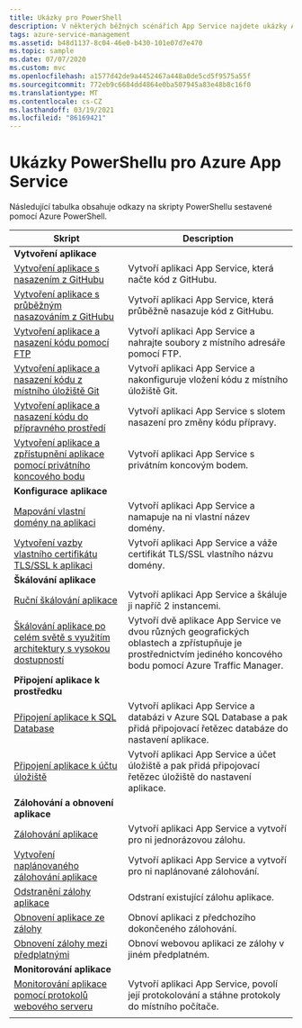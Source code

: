 ```yaml
---
title: Ukázky pro PowerShell
description: V některých běžných scénářích App Service najdete ukázky Azure PowerShell. Naučte se automatizovat nasazení App Service nebo úlohy správy.
tags: azure-service-management
ms.assetid: b48d1137-8c04-46e0-b430-101e07d7e470
ms.topic: sample
ms.date: 07/07/2020
ms.custom: mvc
ms.openlocfilehash: a1577d42de9a4452467a448a0de5cd5f9575a55f
ms.sourcegitcommit: 772eb9c6684dd4864e0ba507945a83e48b8c16f0
ms.translationtype: MT
ms.contentlocale: cs-CZ
ms.lasthandoff: 03/19/2021
ms.locfileid: "86169421"
---
```

# <a name="powershell-samples-for-azure-app-service"></a>Ukázky PowerShellu pro Azure App Service

Následující tabulka obsahuje odkazy na skripty PowerShellu sestavené pomocí Azure PowerShell.

| Skript | Description |
|-|-|
|**Vytvoření aplikace**||
| [Vytvoření aplikace s nasazením z GitHubu](./scripts/powershell-deploy-github.md?toc=%2fpowershell%2fmodule%2ftoc.json)| Vytvoří aplikaci App Service, která načte kód z GitHubu. |
| [Vytvoření aplikace s průběžným nasazováním z GitHubu](./scripts/powershell-continuous-deployment-github.md?toc=%2fpowershell%2fmodule%2ftoc.json)| Vytvoří aplikaci App Service, která průběžně nasazuje kód z GitHubu. |
| [Vytvoření aplikace a nasazení kódu pomocí FTP](./scripts/powershell-deploy-ftp.md?toc=%2fpowershell%2fmodule%2ftoc.json) | Vytvoří aplikaci App Service a nahrajte soubory z místního adresáře pomocí FTP. |
| [Vytvoření aplikace a nasazení kódu z místního úložiště Git](./scripts/powershell-deploy-local-git.md?toc=%2fpowershell%2fmodule%2ftoc.json) | Vytvoří aplikaci App Service a nakonfiguruje vložení kódu z místního úložiště Git. |
| [Vytvoření aplikace a nasazení kódu do přípravného prostředí](./scripts/powershell-deploy-staging-environment.md?toc=%2fpowershell%2fmodule%2ftoc.json) | Vytvoří aplikaci App Service s slotem nasazení pro změny kódu přípravy. |
|  [Vytvoření aplikace a zpřístupnění aplikace pomocí privátního koncového bodu](./scripts/powershell-deploy-private-endpoint.md?toc=%2fpowershell%2fmodule%2ftoc.json) | Vytvoří aplikaci App Service s privátním koncovým bodem. |
|**Konfigurace aplikace**||
| [Mapování vlastní domény na aplikaci](./scripts/powershell-configure-custom-domain.md?toc=%2fpowershell%2fmodule%2ftoc.json)| Vytvoří aplikaci App Service a namapuje na ni vlastní název domény. |
| [Vytvoření vazby vlastního certifikátu TLS/SSL k aplikaci](./scripts/powershell-configure-ssl-certificate.md?toc=%2fpowershell%2fmodule%2ftoc.json)| Vytvoří aplikaci App Service a váže certifikát TLS/SSL vlastního názvu domény. |
|**Škálování aplikace**||
| [Ruční škálování aplikace](./scripts/powershell-scale-manual.md?toc=%2fpowershell%2fmodule%2ftoc.json) | Vytvoří aplikaci App Service a škáluje ji napříč 2 instancemi. |
| [Škálování aplikace po celém světě s využitím architektury s vysokou dostupností](./scripts/powershell-scale-high-availability.md?toc=%2fpowershell%2fmodule%2ftoc.json) | Vytvoří dvě aplikace App Service ve dvou různých geografických oblastech a zpřístupňuje je prostřednictvím jediného koncového bodu pomocí Azure Traffic Manager. |
|**Připojení aplikace k prostředku**||
| [Připojení aplikace k SQL Database](./scripts/powershell-connect-to-sql.md?toc=%2fpowershell%2fmodule%2ftoc.json)| Vytvoří aplikaci App Service a databázi v Azure SQL Database a pak přidá připojovací řetězec databáze do nastavení aplikace. |
| [Připojení aplikace k účtu úložiště](./scripts/powershell-connect-to-storage.md?toc=%2fpowershell%2fmodule%2ftoc.json)| Vytvoří aplikaci App Service a účet úložiště a pak přidá připojovací řetězec úložiště do nastavení aplikace. |
|**Zálohování a obnovení aplikace**||
| [Zálohování aplikace](./scripts/powershell-backup-onetime.md?toc=%2fpowershell%2fmodule%2ftoc.json) | Vytvoří aplikaci App Service a vytvoří pro ni jednorázovou zálohu. |
| [Vytvoření naplánovaného zálohování aplikace](./scripts/powershell-backup-scheduled.md?toc=%2fpowershell%2fmodule%2ftoc.json) | Vytvoří aplikaci App Service a vytvoří pro ni naplánované zálohování. |
| [Odstranění zálohy aplikace](./scripts/powershell-backup-delete.md?toc=%2fpowershell%2fmodule%2ftoc.json) | Odstraní existující zálohu aplikace. |
| [Obnovení aplikace ze zálohy](./scripts/powershell-backup-restore.md?toc=%2fpowershell%2fmodule%2ftoc.json) | Obnoví aplikaci z předchozího dokončeného zálohování. |
| [Obnovení zálohy mezi předplatnými](./scripts/powershell-backup-restore-diff-sub.md?toc=%2fpowershell%2fmodule%2ftoc.json) | Obnoví webovou aplikaci ze zálohy v jiném předplatném. |
|**Monitorování aplikace**||
| [Monitorování aplikace pomocí protokolů webového serveru](./scripts/powershell-monitor.md?toc=%2fpowershell%2fmodule%2ftoc.json) | Vytvoří aplikaci App Service, povolí její protokolování a stáhne protokoly do místního počítače. |
| | |
